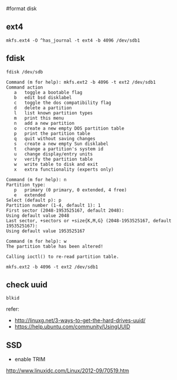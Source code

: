 #format disk


## ext4


```
mkfs.ext4 -O ^has_journal -t ext4 -b 4096 /dev/sdb1 
```

## fdisk

`fdisk /dev/sdb`

```
Command (m for help): mkfs.ext2 -b 4096 -t ext2 /dev/sdb1
Command action
   a   toggle a bootable flag
   b   edit bsd disklabel
   c   toggle the dos compatibility flag
   d   delete a partition
   l   list known partition types
   m   print this menu
   n   add a new partition
   o   create a new empty DOS partition table
   p   print the partition table
   q   quit without saving changes
   s   create a new empty Sun disklabel
   t   change a partition's system id
   u   change display/entry units
   v   verify the partition table
   w   write table to disk and exit
   x   extra functionality (experts only)

Command (m for help): n
Partition type:
   p   primary (0 primary, 0 extended, 4 free)
   e   extended
Select (default p): p
Partition number (1-4, default 1): 1
First sector (2048-1953525167, default 2048): 
Using default value 2048
Last sector, +sectors or +size{K,M,G} (2048-1953525167, default 1953525167): 
Using default value 1953525167

Command (m for help): w
The partition table has been altered!

Calling ioctl() to re-read partition table.
```


`mkfs.ext2 -b 4096 -t ext2 /dev/sdb1`



## check uuid

```
blkid
```

refer: 
* <http://linuxg.net/3-ways-to-get-the-hard-drives-uuid/>
* <https://help.ubuntu.com/community/UsingUUID>


## SSD

* enable TRIM

<http://www.linuxidc.com/Linux/2012-09/70519.htm>